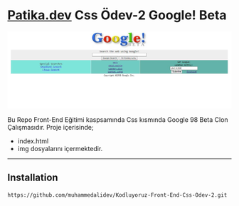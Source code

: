 # [Patika.dev](https://app.patika.dev/moduller/css/www.patika.dev) Css Ödev-2 Google! Beta

![Google Beta](Ekran%20Al%C4%B1nt%C4%B1s%C4%B1.JPG)

Bu Repo Front-End Eğitimi kaspsamında Css kısmında Google 98 Beta Clon Çalışmasıdır. Proje içerisinde;
* index.html
* img dosyalarını içermektedir.

---

## Installation

```
https://github.com/muhammedalidev/Kodluyoruz-Front-End-Css-Odev-2.git

```
